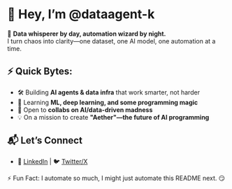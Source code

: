 # 👋 Hey, I’m @dataagent-k  

🚀 **Data whisperer by day, automation wizard by night.**  
I turn chaos into clarity—one dataset, one AI model, one automation at a time.  

## ⚡ Quick Bytes:  
- 🛠 Building **AI agents & data infra** that work smarter, not harder  
- 🧠 Learning **ML, deep learning, and some programming magic**  
- 🤝 Open to **collabs on AI/data-driven madness**  
- 💡 On a mission to create **"Aether"—the future of AI programming**  

## 📬 Let’s Connect  
- 💼 [LinkedIn](https://www.linkedin.com/in/kdataagent) | 🐦 [Twitter/X](https://x.com/kdataagent) 

⚡ Fun Fact: I automate so much, I might just automate this README next. 😏  

<!---
dataagent-k/dataagent-k is a ✨ special ✨ repository because its `README.md` (this file) appears on your GitHub profile.
You can click the Preview link to take a look at your changes.
--->

